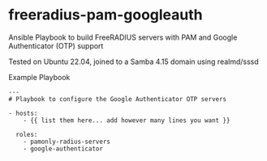 # freeradius-pam-googleauth
Ansible Playbook to build FreeRADIUS servers with PAM and Google Authenticator (OTP) support

Tested on Ubuntu 22.04, joined to a Samba 4.15 domain using realmd/sssd

Example Playbook

```
---
# Playbook to configure the Google Authenticator OTP servers

- hosts:
    - {{ list them here... add however many lines you want }}

  roles:
    - pamonly-radius-servers
    - google-authenticator
```
